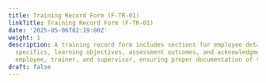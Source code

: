 ```yaml
---
title: Training Record Form (F-TR-01)
linkTitle: Training Record Form (F-TR-01)
date: '2025-05-06T02:19:00Z'
weight: 1
description: A training record form includes sections for employee details, training
  specifics, learning objectives, assessment outcomes, and acknowledgments from the
  employee, trainer, and supervisor, ensuring proper documentation of training sessions.
draft: false
---
```



<!-- Unsupported block type: table_of_contents -->

<!-- Unsupported block type: unsupported -->

